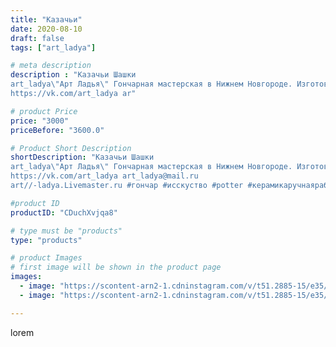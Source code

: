 ```yaml
---
title: "Казачьи"
date: 2020-08-10
draft: false
tags: ["art_ladya"]

# meta description
description : "Казачьи Шашки 
art_ladya\"Арт Ладья\" Гончарная мастерская в Нижнем Новгороде. Изготовление керамики и мастер//-классы по обучению. 
https://vk.com/art_ladya ar"

# product Price
price: "3000"
priceBefore: "3600.0"

# Product Short Description
shortDescription: "Казачьи Шашки 
art_ladya\"Арт Ладья\" Гончарная мастерская в Нижнем Новгороде. Изготовление керамики и мастер//-классы по обучению. 
https://vk.com/art_ladya art_ladya@mail.ru 
art//-ladya.Livemaster.ru #гончар #исскуство #potter #керамикаручнаяработа #гончарнаямастерская #керамиканазаказ #handmade #craftsman #керамика #painter #эксклюзивнаякерамика #казак #decor #ceramicware #friends #claygoods #шашка #earthenware #ceramic #design #beautifulpeople #magic #masterclass #ceramicart #hummels #мастерклассы #авторскаякерамика"

#product ID
productID: "CDuchXvjqa8"

# type must be "products"
type: "products"

# product Images
# first image will be shown in the product page
images:
  - image: "https://scontent-arn2-1.cdninstagram.com/v/t51.2885-15/e35/117477099_339877623708325_3748015764506727341_n.jpg?_nc_ht=scontent-arn2-1.cdninstagram.com&_nc_cat=101&_nc_ohc=qnbCq6Dg5F8AX_xPGan&tp=1&oh=b5090b4f4330be0d622fd7c9682681fc&oe=6061014D&ig_cache_key=MjM3Mjk1OTQ4Njc5OTEyNTY3Mw%3D%3D.2"
  - image: "https://scontent-arn2-1.cdninstagram.com/v/t51.2885-15/e35/117440031_294436751777695_7126102892204174900_n.jpg?_nc_ht=scontent-arn2-1.cdninstagram.com&_nc_cat=107&_nc_ohc=HX3Ma80wbkIAX89ao4t&tp=1&oh=606c7b6a097e5353166794301e50030a&oe=60605ED8&ig_cache_key=MjM3Mjk1OTQ4NjYyMjk2MTk4Nw%3D%3D.2"

---
```

lorem
